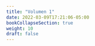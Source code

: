 ```yaml
---
title: "Volumen 1"
date: 2022-03-09T17:21:06-05:00
bookCollapseSection: true
weight: 10
draft: false
---
```


